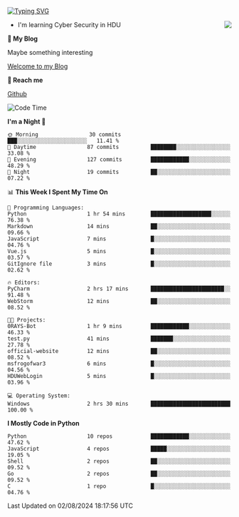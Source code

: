 [![Typing SVG](https://readme-typing-svg.herokuapp.com?font=Fira+Code&pause=1000&random=false&width=450&height=60&lines=Hello+%F0%9F%91%8B%F0%9F%8F%BB;I'm+JBNRZ)](https://git.io/typing-svg)

<a href="#">
  <img align="right" src="https://github-readme-stats.vercel.app/api?username=JBNRZ&show_icons=true&bg_color=15,f2f7fd,E0EAFC" />
</a>

- I'm learning Cyber Security in HDU

 **🌱 My Blog**

Maybe something interesting

[Welcome to my Blog](https://jbnrz.com.cn/)

 **💬 Reach me** 

[Github](https://github.com/JBNRZ)


<!--START_SECTION:waka-->
![Code Time](http://img.shields.io/badge/Code%20Time-617%20hrs%2037%20mins-blue)

**I'm a Night 🦉** 

```text
🌞 Morning                30 commits          ███░░░░░░░░░░░░░░░░░░░░░░   11.41 % 
🌆 Daytime                87 commits          ████████░░░░░░░░░░░░░░░░░   33.08 % 
🌃 Evening                127 commits         ████████████░░░░░░░░░░░░░   48.29 % 
🌙 Night                  19 commits          ██░░░░░░░░░░░░░░░░░░░░░░░   07.22 % 
```


📊 **This Week I Spent My Time On** 

```text
💬 Programming Languages: 
Python                   1 hr 54 mins        ███████████████████░░░░░░   76.38 % 
Markdown                 14 mins             ██░░░░░░░░░░░░░░░░░░░░░░░   09.66 % 
JavaScript               7 mins              █░░░░░░░░░░░░░░░░░░░░░░░░   04.76 % 
Vue.js                   5 mins              █░░░░░░░░░░░░░░░░░░░░░░░░   03.57 % 
GitIgnore file           3 mins              █░░░░░░░░░░░░░░░░░░░░░░░░   02.62 % 

🔥 Editors: 
PyCharm                  2 hrs 17 mins       ███████████████████████░░   91.48 % 
WebStorm                 12 mins             ██░░░░░░░░░░░░░░░░░░░░░░░   08.52 % 

🐱‍💻 Projects: 
0RAYS-Bot                1 hr 9 mins         ████████████░░░░░░░░░░░░░   46.33 % 
test.py                  41 mins             ███████░░░░░░░░░░░░░░░░░░   27.78 % 
official-website         12 mins             ██░░░░░░░░░░░░░░░░░░░░░░░   08.52 % 
msfrogofwar3             6 mins              █░░░░░░░░░░░░░░░░░░░░░░░░   04.56 % 
HDUWebLogin              5 mins              █░░░░░░░░░░░░░░░░░░░░░░░░   03.96 % 

💻 Operating System: 
Windows                  2 hrs 30 mins       █████████████████████████   100.00 % 
```

**I Mostly Code in Python** 

```text
Python                   10 repos            ████████████░░░░░░░░░░░░░   47.62 % 
JavaScript               4 repos             █████░░░░░░░░░░░░░░░░░░░░   19.05 % 
Shell                    2 repos             ██░░░░░░░░░░░░░░░░░░░░░░░   09.52 % 
Go                       2 repos             ██░░░░░░░░░░░░░░░░░░░░░░░   09.52 % 
C                        1 repo              █░░░░░░░░░░░░░░░░░░░░░░░░   04.76 % 
```




 Last Updated on 02/08/2024 18:17:56 UTC
<!--END_SECTION:waka-->
